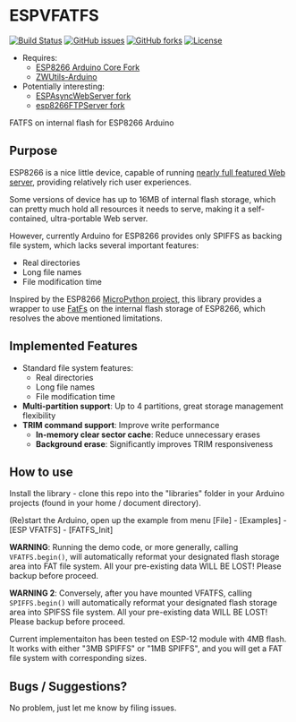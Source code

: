 # ESPVFATFS
[![Build Status](https://travis-ci.org/Adam5Wu/ESPVFATFS.svg?branch=master)](https://travis-ci.org/Adam5Wu/ESPVFATFS)
[![GitHub issues](https://img.shields.io/github/issues/Adam5Wu/ESPVFATFS.svg)](https://github.com/Adam5Wu/ESPVFATFS/issues)
[![GitHub forks](https://img.shields.io/github/forks/Adam5Wu/ESPVFATFS.svg)](https://github.com/Adam5Wu/ESPVFATFS/network)
[![License](https://img.shields.io/github/license/Adam5Wu/ESPVFATFS.svg)](./LICENSE)

* Requires:
	- [ESP8266 Arduino Core Fork](https://github.com/Adam5Wu/Arduino-esp8266)
	- [ZWUtils-Arduino](https://github.com/Adam5Wu/ZWUtils-Arduino)
* Potentially interesting:
	- [ESPAsyncWebServer fork](https://github.com/Adam5Wu/ESPAsyncWebServer)
	- [esp8266FTPServer fork](https://github.com/Adam5Wu/esp8266FTPServer)

FATFS on internal flash for ESP8266 Arduino

## Purpose

ESP8266 is a nice little device, capable of running [nearly full featured Web server](https://github.com/me-no-dev/ESPAsyncWebServer), providing relatively rich user experiences.

Some versions of device has up to 16MB of internal flash storage, which can pretty much hold all resources it needs to serve, making it a self-contained, ultra-portable Web server.

However, currently Arduino for ESP8266 provides only SPIFFS as backing file system, which lacks several important features:
- Real directories
- Long file names
- File modification time

Inspired by the ESP8266 [MicroPython project](https://github.com/Adam5Wu/ESPAsyncWebServer), this library provides a wrapper to use [FatFs](http://elm-chan.org/fsw/ff/00index_e.html) on the internal flash storage of ESP8266, which resolves the above mentioned limitations.

## Implemented Features

- Standard file system features:
  - Real directories
  - Long file names
  - File modification time
- **Multi-partition support**: Up to 4 partitions, great storage management flexibility
- **TRIM command support**: Improve write performance
  - **In-memory clear sector cache**: Reduce unnecessary erases
  - **Background erase**: Significantly improves TRIM responsiveness

## How to use

Install the library - clone this repo into the "libraries" folder in your Arduino projects (found in your home / document directory).

(Re)start the Arduino, open up the example from menu [File] - [Examples] - [ESP VFATFS] - [FATFS_Init]

**WARNING**: Running the demo code, or more generally, calling `VFATFS.begin()`, will automatically reformat your designated flash storage area into FAT file system. All your pre-existing data WILL BE LOST! Please backup before proceed.

**WARNING 2**: Conversely, after you have mounted VFATFS, calling `SPIFFS.begin()` will automatically reformat your designated flash storage area into SPIFSS file system. All your pre-existing data WILL BE LOST! Please backup before proceed.

Current implementaiton has been tested on ESP-12 module with 4MB flash. It works with either "3MB SPIFFS" or "1MB SPIFFS", and you will get a FAT file system with corresponding sizes.

## Bugs / Suggestions?

No problem, just let me know by filing issues.
